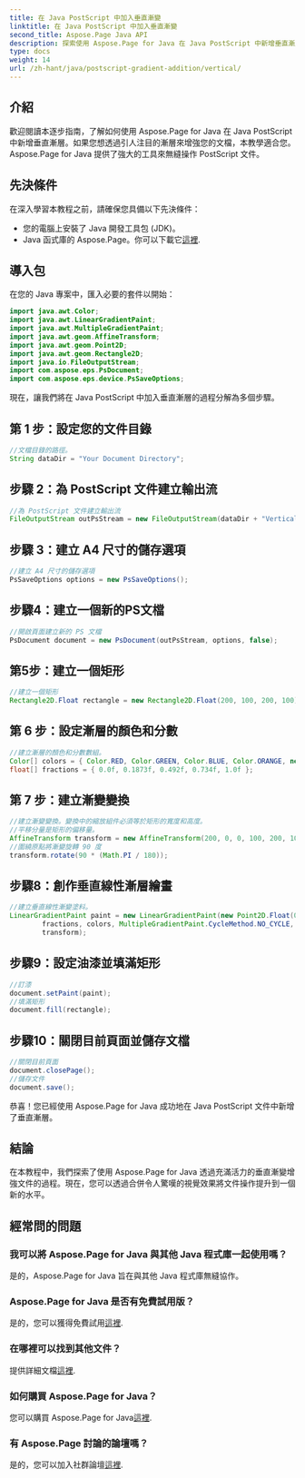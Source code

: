 ```yaml
---
title: 在 Java PostScript 中加入垂直漸變
linktitle: 在 Java PostScript 中加入垂直漸變
second_title: Aspose.Page Java API
description: 探索使用 Aspose.Page for Java 在 Java PostScript 中新增垂直漸層的逐步指南。透過充滿活力的視覺效果輕鬆增強您的文件。
type: docs
weight: 14
url: /zh-hant/java/postscript-gradient-addition/vertical/
---
```

## 介紹
歡迎閱讀本逐步指南，了解如何使用 Aspose.Page for Java 在 Java PostScript 中新增垂直漸層。如果您想透過引人注目的漸層來增強您的文檔，本教學適合您。 Aspose.Page for Java 提供了強大的工具來無縫操作 PostScript 文件。
## 先決條件
在深入學習本教程之前，請確保您具備以下先決條件：
- 您的電腦上安裝了 Java 開發工具包 (JDK)。
-  Java 函式庫的 Aspose.Page。你可以下載它[這裡](https://releases.aspose.com/page/java/).
## 導入包
在您的 Java 專案中，匯入必要的套件以開始：
```java
import java.awt.Color;
import java.awt.LinearGradientPaint;
import java.awt.MultipleGradientPaint;
import java.awt.geom.AffineTransform;
import java.awt.geom.Point2D;
import java.awt.geom.Rectangle2D;
import java.io.FileOutputStream;
import com.aspose.eps.PsDocument;
import com.aspose.eps.device.PsSaveOptions;
```
現在，讓我們將在 Java PostScript 中加入垂直漸層的過程分解為多個步驟。
## 第 1 步：設定您的文件目錄
```java
//文檔目錄的路徑。
String dataDir = "Your Document Directory";
```
## 步驟 2：為 PostScript 文件建立輸出流
```java
//為 PostScript 文件建立輸出流
FileOutputStream outPsStream = new FileOutputStream(dataDir + "VerticalGradient_outPS.ps");
```
## 步驟 3：建立 A4 尺寸的儲存選項
```java
//建立 A4 尺寸的儲存選項
PsSaveOptions options = new PsSaveOptions();
```
## 步驟4：建立一個新的PS文檔
```java
//開啟頁面建立新的 PS 文檔
PsDocument document = new PsDocument(outPsStream, options, false);
```
## 第5步：建立一個矩形
```java
//建立一個矩形
Rectangle2D.Float rectangle = new Rectangle2D.Float(200, 100, 200, 100);
```
## 第 6 步：設定漸層的顏色和分數
```java
//建立漸層的顏色和分數數組。
Color[] colors = { Color.RED, Color.GREEN, Color.BLUE, Color.ORANGE, new Color(85, 107, 47) };
float[] fractions = { 0.0f, 0.1873f, 0.492f, 0.734f, 1.0f };
```
## 第 7 步：建立漸變變換
```java
//建立漸變變換。變換中的縮放組件必須等於矩形的寬度和高度。
//平移分量是矩形的偏移量。
AffineTransform transform = new AffineTransform(200, 0, 0, 100, 200, 100);
//圍繞原點將漸變旋轉 90 度
transform.rotate(90 * (Math.PI / 180));
```
## 步驟8：創作垂直線性漸層繪畫
```java
//建立垂直線性漸變塗料。
LinearGradientPaint paint = new LinearGradientPaint(new Point2D.Float(0, 0), new Point2D.Float(200, 100),
        fractions, colors, MultipleGradientPaint.CycleMethod.NO_CYCLE, MultipleGradientPaint.ColorSpaceType.SRGB,
        transform);
```
## 步驟9：設定油漆並填滿矩形
```java
//訂漆
document.setPaint(paint);
//填滿矩形
document.fill(rectangle);
```
## 步驟10：關閉目前頁面並儲存文檔
```java
//關閉目前頁面
document.closePage();
//儲存文件
document.save();
```
恭喜！您已經使用 Aspose.Page for Java 成功地在 Java PostScript 文件中新增了垂直漸層。
## 結論
在本教程中，我們探索了使用 Aspose.Page for Java 透過充滿活力的垂直漸變增強文件的過程。現在，您可以透過合併令人驚嘆的視覺效果將文件操作提升到一個新的水平。
## 經常問的問題
### 我可以將 Aspose.Page for Java 與其他 Java 程式庫一起使用嗎？
是的，Aspose.Page for Java 旨在與其他 Java 程式庫無縫協作。
### Aspose.Page for Java 是否有免費試用版？
是的，您可以獲得免費試用[這裡](https://releases.aspose.com/).
### 在哪裡可以找到其他文件？
提供詳細文檔[這裡](https://reference.aspose.com/page/java/).
### 如何購買 Aspose.Page for Java？
您可以購買 Aspose.Page for Java[這裡](https://purchase.aspose.com/buy).
### 有 Aspose.Page 討論的論壇嗎？
是的，您可以加入社群論壇[這裡](https://forum.aspose.com/c/page/39).